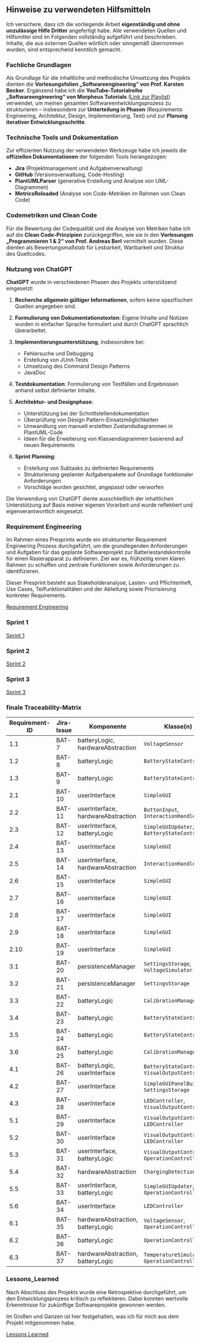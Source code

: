 ## Hinweise zu verwendeten Hilfsmitteln

Ich versichere, dass ich die vorliegende Arbeit **eigenständig und ohne unzulässige Hilfe Dritter** angefertigt habe.
Alle verwendeten Quellen und Hilfsmittel sind im Folgenden vollständig aufgeführt und beschrieben. Inhalte, die aus
externen Quellen wörtlich oder sinngemäß übernommen wurden, sind entsprechend kenntlich gemacht.

### Fachliche Grundlagen

Als Grundlage für die inhaltliche und methodische Umsetzung des Projekts dienten die **Vorlesungsfolien
„Softwareengineering“ von Prof. Karsten Becker**. Ergänzend habe ich die **YouTube-Tutorialreihe „Softwareengineering“
von Morpheus Tutorials** ([Link zur Playlist](https://www.youtube.com/playlist?list=PLNmsVeXQZj7qNMn6zimfu4JPUklG-4Uu4))
verwendet, um meinen gesamten Softwareentwicklungsprozess zu strukturieren – insbesondere zur **Unterteilung in Phasen** 
(Requirements Engineering, Architektur, Design, Implementierung, Test) und zur **Planung iterativer Entwicklungsschritte**.

### Technische Tools und Dokumentation

Zur effizienten Nutzung der verwendeten Werkzeuge habe ich jeweils die **offiziellen Dokumentationen** der folgenden
Tools herangezogen:

* **Jira** (Projektmanagement und Aufgabenverwaltung)
* **GitHub** (Versionsverwaltung, Code-Hosting)
* **PlantUMLParser** (generative Erstellung und Analyse von UML-Diagrammen)
* **MetricsReloaded** (Analyse von Code-Metriken im Rahmen von Clean Code)

### Codemetriken und Clean Code

Für die Bewertung der Codequalität und die Analyse von Metriken habe ich auf die **Clean Code-Prinzipien**
zurückgegriffen, wie sie in den **Vorlesungen „Programmieren 1 & 2“ von Prof. Andreas Berl** vermittelt wurden. Diese
dienten als Bewertungsmaßstab für Lesbarkeit, Wartbarkeit und Struktur des Quellcodes.

### Nutzung von ChatGPT

**ChatGPT** wurde in verschiedenen Phasen des Projekts unterstützend eingesetzt:

1. **Recherche allgemein gültiger Informationen**, sofern keine spezifischen Quellen angegeben sind.
2. **Formulierung von Dokumentationstexten**: Eigene Inhalte und Notizen wurden in einfacher Sprache formuliert und
   durch ChatGPT sprachlich überarbeitet.
3. **Implementierungsunterstützung**, insbesondere bei:
    * Fehlersuche und Debugging
    * Erstellung von JUnit-Tests
    * Umsetzung des Command Design Patterns
    * JavaDoc
4. **Testdokumentation**: Formulierung von Testfällen und Ergebnissen anhand selbst definierter Inhalte.
5. **Architektur- und Designphase**:

    * Unterstützung bei der Schnittstellendokumentation
    * Überprüfung von Design Pattern-Einsatzmöglichkeiten
    * Umwandlung von manuell erstellten Zustandsdiagrammen in PlantUML-Code
    * Ideen für die Erweiterung von Klassendiagrammen basierend auf neuen Requirements
6. **Sprint Planning**:

    * Erstellung von Subtasks zu definierten Requirements
    * Strukturierung geplanter Aufgabenpakete auf Grundlage funktionaler Anforderungen
    * Vorschläge wurden gesichtet, angepasst oder verworfen

Die Verwendung von ChatGPT diente ausschließlich der inhaltlichen Unterstützung auf Basis meiner eigenen Vorarbeit und
wurde reflektiert und eigenverantwortlich eingesetzt.

### Requirement Engineering

Im Rahmen eines Presprints wurde ein strukturierter Requirement Engineering Prozess durchgeführt, um die grundlegenden
Anforderungen und Aufgaben für das geplante Softwareprojekt zur Batteriestandskontrolle für einen Rasierapparat zu
definieren. Ziel war es, frühzeitig einen klaren Rahmen zu schaffen und zentrale Funktionen sowie Anforderungen zu
identifizieren.

Dieser Presprint besteht aus Stakeholderanalyse, Lasten- und Pflichtenheft, Use Cases, Teilfunktionalitäten und der
Ableitung sowie Priorisierung konkreter Requirements.

[Requirement Engineering](Requirement_Engineering.md)

### Sprint 1

[Sprint 1](Sprint%201/Sprint_1.md)

### Sprint 2

[Sprint 2](Sprint%202/Sprint_2.md)

### Sprint 3

[Sprint 3](Sprint%203/Sprint_3.md)

### finale Traceability-Matrix

| Requirement-ID | Jira-Issue | Komponente                         | Klasse(n)                                          | Schnittstelle(n)                                            | Testfall(e)    |
|----------------|------------|------------------------------------|----------------------------------------------------|-------------------------------------------------------------|----------------|
| 1.1            | BAT-7      | batteryLogic, hardwareAbstraction  | `VoltageSensor`                                    | readVoltage()                                               | BB1            |
| 1.2            | BAT-8      | batteryLogic                       | `BatteryStateController`                           | calculateStateOfCharge()                                    | UT3            |
| 1.3            | BAT-9      | batteryLogic                       | `BatteryStateController`                           | getDisplayState()                                           | UX1            |
| 2.1            | BAT-10     | userInterface                      | `SimpleGUI`                                        | getDisplayState()                                           | BB2            |
| 2.2            | BAT-11     | userInterface, hardwareAbstraction | `ButtonInput`, `InteractionHandler`                | ButtonInput()                                               | BB4            |
| 2.3            | BAT-12     | userInterface, batteryLogic        | `SimpleGUIUpdater`, `BatteryStateController`       | calculateRemainingRuntime()                                 | UT5, UX8, BB12 |
| 2.4            | BAT-13     | userInterface                      | `SimpleGUI`                                        |                                                             |                |
| 2.5            | BAT-14     | userInterface, hardwareAbstraction | `InteractionHandler`                               | setState()                                                  | BB3            |
| 2.6            | BAT-15     | userInterface                      | `SimpleGUI`                                        |                                                             | UX3            |
| 2.7            | BAT-16     | userInterface                      | `SimpleGUI`                                        |                                                             | UX2            |
| 2.8            | BAT-17     | userInterface                      | `SimpleGUI`                                        | updateLEDState()                                            | UX5            |
| 2.9            | BAT-18     | userInterface                      | `SimpleGUI`                                        |                                                             | UX4            |
| 2.10           | BAT-19     | userInterface                      | `SimpleGUI`                                        | getDisplayState()                                           | BB5            |
| 3.1            | BAT-20     | persistenceManager                 | `SettingsStorage`, `VoltageSimulator`              | calculateStateOfCharge()                                    | UT1, UT2       |
| 3.2            | BAT-21     | persistenceManager                 | `SettingsStorage`                                  | readCalibVoltageToSoCFromDisc()                             |                |
| 3.3            | BAT-22     | batteryLogic                       | `CalibrationManager`                               | racalibrateIfNeeded()                                       | BB13           |
| 3.4            | BAT-23     | batteryLogic                       | `BatteryStateController`                           | getDisplayState()                                           |                |
| 3.5            | BAT-24     | batteryLogic                       | `BatteryStateController`                           | recalibrateIfNeeded()                                       | UT6            |
| 3.6            | BAT-25     | batteryLogic                       | `CalibrationManager`                               |                                                             |                |
| 4.1            | BAT-26     | batteryLogic, userInterface        | `BatteryStateController`, `VisualOutputController` | isLowBattery()                                              | UT4, BB6       |
| 4.2            | BAT-27     | userInterface                      | `SimpleGUIPanelBuilder`, `SettingsStorage`         | setLowBatteryThreshold(), readLowBatteryThresholdFromDisc() | BB14           |
| 4.3            | BAT-28     | userInterface                      | `LEDController`, `VisualOutputController`          | startBlinking(), setLEDState()                              | UX6            |
| 5.1            | BAT-29     | userInterface                      | `VisualOutputController`, `LEDController`          | updateOperationState()                                      | BB7            |
| 5.2            | BAT-30     | userInterface                      | `VisualOutputController`, `LEDController`          | updateOperationState()                                      | BB8            |
| 5.3            | BAT-31     | userInterface, batteryLogic        | `VisualOutputController`, `OperationController`    | setLEDState(), updateOperationState()                       | BB9            |
| 5.4            | BAT-32     | hardwareAbstraction                | `ChargingDetection`                                | getChargingState(), listenForChargingCommands()             | UX7            |
| 5.5            | BAT-33     | userInterface, batteryLogic        | `SimpleGUIUpdater`, `OperationController`          | update(), getRemainingRuntime()                             | BB15           |
| 5.6            | BAT-34     | userInterface                      | `LEDController`                                    | stopBlinking(), turnOff()                                   |                |
| 6.1            | BAT-35     | hardwareAbstraction, batteryLogic  | `VoltageSensor`, `OperationController`             | updateBcProtectionStates()                                  | BB16           |
| 6.2            | BAT-36     | batteryLogic                       | `OperationController`                              | updateBcProtectionStates()                                  | BB10           |
| 6.3            | BAT-37     | hardwareAbstraction, batteryLogic  | `TemperatureSimulator`, `OperationController`      | updateBcProtectionStates()                                  | BB11           |

### Lessons_Learned

Nach Abschluss des Projekts wurde eine Retrospektive durchgeführt, um den Entwicklungsprozess kritisch zu reflektieren.
Dabei konnten wertvolle Erkenntnisse für zukünftige Softwareprojekte gewonnen werden.

Im Großen und Ganzen ist hier festgehalten, was ich für mich aus dem Projekt mitgenommen habe.

[Lessons Learned](Lessons_Learned.md)
